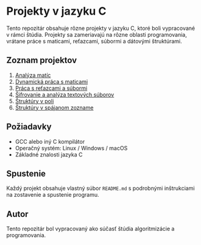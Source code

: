 # Projekty v jazyku C

Tento repozitár obsahuje rôzne projekty v jazyku C, ktoré boli vypracované v rámci štúdia. Projekty sa zameriavajú na rôzne oblasti programovania, vrátane práce s maticami, reťazcami, súbormi a dátovými štruktúrami.

## Zoznam projektov

1. [Analýza matíc](https://github.com/petrovcik159/Projekty/tree/main/C/Anal%C3%BDza%20mat%C3%ADc)
2. [Dynamická práca s maticami](https://github.com/petrovcik159/Projekty/tree/main/C/Dynamick%C3%A1%20pr%C3%A1ca%20s%20maticami)
3. [Práca s reťazcami a súbormi](https://github.com/petrovcik159/Projekty/tree/main/C/Pr%C3%A1ca%20s%20re%C5%A5azcami%20a%20s%C3%BAbormi)
4. [Šifrovanie a analýza textových súborov](https://github.com/petrovcik159/Projekty/tree/main/C/%C5%A0ifrovanie%20a%20anal%C3%BDza%20textov%C3%BDch%20s%C3%BAborov)
5. [Štruktúry v poli](https://github.com/petrovcik159/Projekty/tree/main/C/%C5%A0trukt%C3%BAry%20v%20poli)
6. [Štruktúry v spájanom zozname](https://github.com/petrovcik159/Projekty/tree/main/C/%C5%A0trukt%C3%BAry%20v%20sp%C3%A1janom%20zozname)


## Požiadavky
- GCC alebo iný C kompilátor
- Operačný systém: Linux / Windows / macOS
- Základné znalosti jazyka C

## Spustenie
Každý projekt obsahuje vlastný súbor `README.md` s podrobnými inštrukciami na zostavenie a spustenie programu.

## Autor
Tento repozitár bol vypracovaný ako súčasť štúdia algoritmizácie a programovania.

